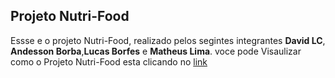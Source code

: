## Projeto Nutri-Food

Essse e o projeto Nutri-Food, realizado pelos segintes integrantes **David LC**, **Andesson Borba**,**Lucas Borfes** e **Matheus Lima**.
voce pode Visaulizar como o Projeto Nutri-Food esta clicando no [link](https://mermaidjs.github.io/)
